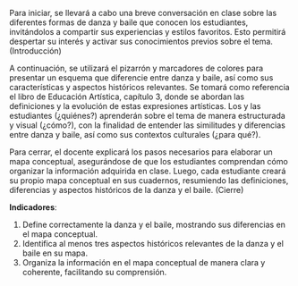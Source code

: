 Para iniciar, se llevará a cabo una breve conversación en clase sobre las diferentes formas de danza y baile que conocen los estudiantes, invitándolos a compartir sus experiencias y estilos favoritos. Esto permitirá despertar su interés y activar sus conocimientos previos sobre el tema. (Introducción)

A continuación, se utilizará el pizarrón y marcadores de colores para presentar un esquema que diferencie entre danza y baile, así como sus características y aspectos históricos relevantes. Se tomará como referencia el libro de Educación Artística, capítulo 3, donde se abordan las definiciones y la evolución de estas expresiones artísticas. Los y las estudiantes (¿quiénes?) aprenderán sobre el tema de manera estructurada y visual (¿cómo?), con la finalidad de entender las similitudes y diferencias entre danza y baile, así como sus contextos culturales (¿para qué?).

Para cerrar, el docente explicará los pasos necesarios para elaborar un mapa conceptual, asegurándose de que los estudiantes comprendan cómo organizar la información adquirida en clase. Luego, cada estudiante creará su propio mapa conceptual en sus cuadernos, resumiendo las definiciones, diferencias y aspectos históricos de la danza y el baile. (Cierre)

**Indicadores**:

1. Define correctamente la danza y el baile, mostrando sus diferencias en el mapa conceptual.
2. Identifica al menos tres aspectos históricos relevantes de la danza y el baile en su mapa.
3. Organiza la información en el mapa conceptual de manera clara y coherente, facilitando su comprensión.